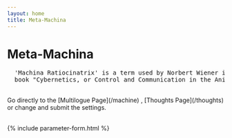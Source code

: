 ```yaml
---
layout: home
title: Meta-Machina
---
```

# Meta-Machina
<pre>
  'Machina Ratiocinatrix' is a term used by Norbert Wiener in the introduction to his 
  book "Cybernetics, or Control and Communication in the Animal and the Machine".
</pre>
<br>
Go directly to the [Multilogue Page](/machine) , [Thoughts Page](/thoughts) or change and submit the settings.
<br><br>

{% include parameter-form.html %}
